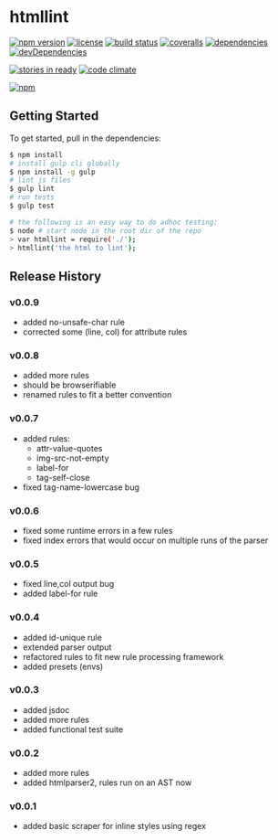 htmllint
========

[![npm version](http://img.shields.io/npm/v/htmllint.svg?style=flat-square)](https://npmjs.org/package/htmllint)
[![license](http://img.shields.io/npm/l/htmllint.svg?style=flat-square)](https://npmjs.org/package/htmllint)
[![build status](http://img.shields.io/travis/htmllint/htmllint/master.svg?style=flat-square)](https://travis-ci.org/htmllint/htmllint)
[![coveralls](http://img.shields.io/coveralls/htmllint/htmllint.svg?style=flat-square)](https://coveralls.io/r/htmllint/htmllint)
[![dependencies](http://img.shields.io/david/htmllint/htmllint.svg?style=flat-square)](https://david-dm.org/htmllint/htmllint)
[![devDependencies](http://img.shields.io/david/dev/htmllint/htmllint.svg?style=flat-square)](https://david-dm.org/htmllint/htmllint)

[![stories in ready](https://badge.waffle.io/htmllint/htmllint.svg?label=ready&title=Ready)](http://waffle.io/htmllint/htmllint)
[![code climate](http://img.shields.io/codeclimate/github/htmllint/htmllint.svg?style=flat-square)](https://codeclimate.com/github/htmllint/htmllint)

[![npm](https://nodei.co/npm/htmllint.png?downloads=true&downloadRank=true&stars=true)](https://npmsjs.org/package/htmllint)

Getting Started
---------------

To get started, pull in the dependencies:

```bash
$ npm install
# install gulp cli globally
$ npm install -g gulp
# lint js files
$ gulp lint
# run tests
$ gulp test

# the following is an easy way to do adhoc testing:
$ node # start node in the root dir of the repo
> var htmllint = require('./');
> htmllint('the html to lint');
```

Release History
---------------

### v0.0.9

* added no-unsafe-char rule
* corrected some (line, col) for attribute rules

### v0.0.8

* added more rules
* should be browserifiable
* renamed rules to fit a better convention

### v0.0.7

* added rules:
  * attr-value-quotes
  * img-src-not-empty
  * label-for
  * tag-self-close
* fixed tag-name-lowercase bug

### v0.0.6

* fixed some runtime errors in a few rules
* fixed index errors that would occur on multiple runs
of the parser

### v0.0.5

* fixed line,col output bug
* added label-for rule

### v0.0.4

* added id-unique rule
* extended parser output
* refactored rules to fit new rule processing framework
* added presets (envs)

### v0.0.3

* added jsdoc
* added more rules
* added functional test suite

### v0.0.2

* added more rules
* added htmlparser2, rules run on an AST now

### v0.0.1

* added basic scraper for inline styles using regex
